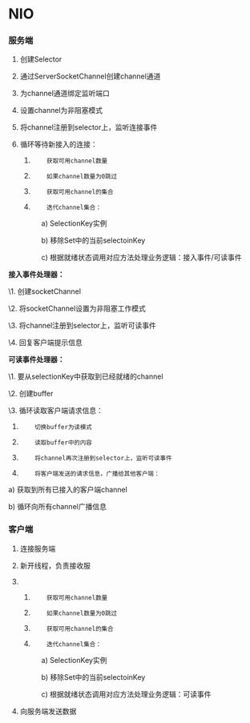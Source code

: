 # NIO

### 服务端

1. 创建Selector

2. 通过ServerSocketChannel创建channel通道

3. 为channel通道绑定监听端口

4. 设置channel为非阻塞模式

5. 将channel注册到selector上，监听连接事件

6. 循环等待新接入的连接：

   1)         获取可用channel数量

   2)         如果channel数量为0跳过

   3)         获取可用channel的集合

   4)         迭代channel集合：

   &emsp;&emsp;&emsp;a)          SelectionKey实例
   
   &emsp;&emsp;&emsp;b)         移除Set中的当前selectoinKey
   
   &emsp;&emsp;&emsp;c)          根据就绪状态调用对应方法处理业务逻辑：接入事件/可读事件

**接入事件处理器：**

\1.          创建socketChannel

\2.          将socketChannel设置为非阻塞工作模式

\3.          将channel注册到selector上，监听可读事件

\4.          回复客户端提示信息

**可读事件处理器：**

\1.          要从selectionKey中获取到已经就绪的channel

\2.          创建buffer

\3.          循环读取客户端请求信息：

1)         切换buffer为读模式

2)         读取buffer中的内容

3)         将channel再次注册到selector上，监听可读事件

4)         将客户端发送的请求信息，广播给其他客户端：

a)          获取到所有已接入的客户端channel

b)         循环向所有channel广播信息

### 客户端

1. 连接服务端

2. 新开线程，负责接收服

3. 1)         获取可用channel数量

   2)         如果channel数量为0跳过

   3)         获取可用channel的集合

   4)         迭代channel集合：

   &emsp;&emsp;&emsp;a)          SelectionKey实例

   &emsp;&emsp;&emsp;b)         移除Set中的当前selectoinKey

   &emsp;&emsp;&emsp;c)          根据就绪状态调用对应方法处理业务逻辑：可读事件

4. 向服务端发送数据
